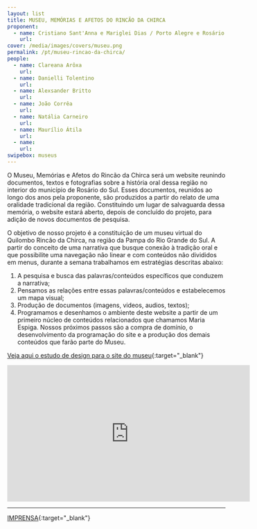 ```yaml
---
layout: list
title: MUSEU, MEMÓRIAS E AFETOS DO RINCÃO DA CHIRCA
proponent:
  - name: Cristiano Sant'Anna e Mariglei Dias / Porto Alegre e Rosário do Sul / RS
    url: 
cover: /media/images/covers/museu.png
permalink: /pt/museu-rincao-da-chirca/
people:
  - name: Clareana Arôxa
    url: 
  - name: Danielli Tolentino
    url: 
  - name: Alexsander Britto
    url: 
  - name: João Corrêa
    url: 
  - name: Natália Carneiro
    url: 
  - name: Maurílio Átila
    url: 
  - name: 
    url: 
swipebox: museus
---
```


O Museu, Memórias e Afetos do Rincão da Chirca será um website reunindo documentos, textos e fotografias sobre a história oral dessa região no interior do município de Rosário do Sul. Esses documentos, reunidos ao longo dos anos pela proponente, são produzidos a partir do relato de uma oralidade tradicional da região. Constituindo um lugar de salvaguarda dessa memória, o website estará aberto, depois de concluído do projeto, para adição de novos documentos de pesquisa.

O objetivo de nosso projeto é a constituição de um museu virtual do Quilombo Rincão da Chirca, na região da Pampa do Rio Grande do Sul. A partir do conceito de uma narrativa
que busque conexão à tradição oral e que possibilite uma navegação não linear e com conteúdos não divididos em menus, durante a semana trabalhamos em estratégias descritas abaixo:
1. A pesquisa e busca das palavras/conteúdos específicos que conduzem a narrativa;
2. Pensamos as relações entre essas palavras/conteúdos e estabelecemos um mapa visual;
3. Produção de documentos (imagens, videos, audios, textos);
4. Programamos e desenhamos o ambiente deste website a partir de um primeiro núcleo de conteúdos relacionados que chamamos Maria Espiga.
Nossos próximos passos são a compra de domínio, o desenvolvimento da programação do site e a produção dos demais conteúdos que farão parte do Museu.

[Veja aqui o estudo de design para o site do museu](/3ed/media/docs/estudo_design_museu_memorias_afetos_rincao_chirca.pdf){:target="_blank"}

<iframe width="560" height="315" src="https://www.youtube.com/embed/3mv1rNglfII" frameborder="0" allow="accelerometer; autoplay; encrypted-media; gyroscope; picture-in-picture" allowfullscreen></iframe>
 
 
--- 

[IMPRENSA](/3ed/pt/imprensa/museu){:target="_blank"}
